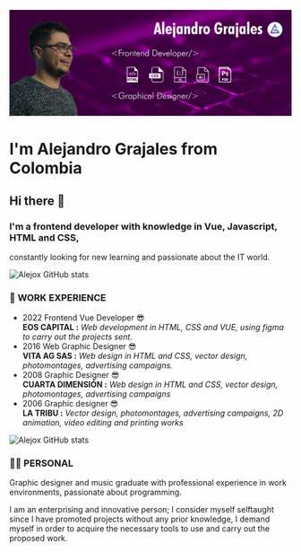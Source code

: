 ![profile](about-me.webp)

# I'm Alejandro Grajales from **Colombia**

## Hi there 👋

### I'm a frontend developer with knowledge in Vue, Javascript, HTML and CSS,
constantly looking for new learning and passionate about the IT
world.

![Alejox GitHub stats](https://github-readme-stats.vercel.app/api?username=alejox&show_icons=true&theme=tokyonight)

### 🏬 **WORK  EXPERIENCE**

* 2022 Frontend Vue Developer 😎 \
**EOS CAPITAL :**
*Web development in HTML, CSS and VUE, using figma to
carry out the projects sent.*
* 2016 Web Graphic Designer 😎 \
**VITA AG SAS :**
*Web design in HTML and CSS, vector design,
photomontages, advertising campaigns.*
* 2008 Graphic Designer 😎 \
**CUARTA DIMENSIÓN :**
*Web design in HTML and CSS, vector design, photomontages,
advertising campaigns*
* 2006 Graphic designer 😎 \
**LA TRIBU :**
*Vector design, photomontages, advertising
campaigns, 2D animation, video editing and printing
works*


![Alejox GitHub stats](https://wakatime.com/share/@3a5ce441-dacf-42e8-8ffc-558785f1dfde/0d3aa72c-69d6-4741-a308-ec64f3f60294.svg)


### 👨‍💻 **PERSONAL**

Graphic designer and
music graduate with
professional experience
in work environments,
passionate about
programming.

I am an enterprising and
innovative person; I
consider myself selftaught
since I have
promoted projects
without any prior
knowledge, I demand
myself in order to
acquire the necessary
tools to use and carry
out the proposed work.
